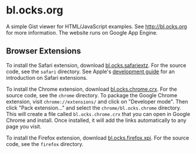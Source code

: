 # bl.ocks.org

A simple Gist viewer for HTML/JavaScript examples. See <http://bl.ocks.org> for more information. The website runs on Google App Engine.

## Browser Extensions

To install the Safari extension, download [bl.ocks.safariextz](/mbostock/bl.ocks.org/raw/master/safari/bl.ocks.safariextz). For the source code, see the `safari` directory. See Apple's [development guide](http://developer.apple.com/library/safari/#documentation/Tools/Conceptual/SafariExtensionGuide/Introduction/Introduction.html) for an introduction on Safari extensions.

To install the Chrome extension, download [bl.ocks.chrome.crx](/mbostock/bl.ocks.org/raw/master/chrome/bl.ocks.chrome.crx). For the source code, see the `chrome` directory. To package the Google Chrome extension, visit `chrome://extensions/` and click on "Developer mode". Then click "Pack extension..." and select the `chrome/bl.ocks.chrome` directory. This will create a file called `bl.ocks.chrome.crx` that you can open in Google Chrome and install. Once installed, it will add the links automatically to any page you visit.

To install the Firefox extension, download [bl.ocks.firefox.xpi](/mbostock/bl.ocks.org/raw/master/firefox/bl.ocks.firefox.xpi). For the source code, see the `firefox` directory.
